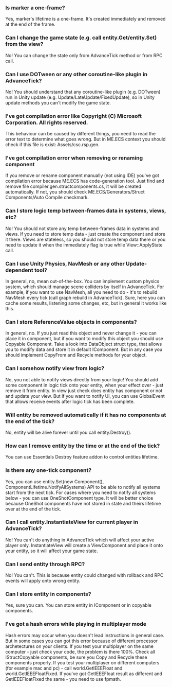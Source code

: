 ### Is marker a one-frame?
<answer>Yes, marker's lifetime is a one-frame. It's created immediately and removed at the end of the frame.</answer>

### Can I change the game state (e.g. call entity.Get/entity.Set) from the view?
<answer>No! You can change the state only from AdvanceTick method or from RPC call.</answer>

### Can I use DOTween or any other coroutine-like plugin in AdvanceTick?
<answer>No! You should understand that any coroutine-like plugin (e.g. DOTween) run in Unity update (e.g. Update/LateUpdate/FixedUpdate), so in Unity update methods you can't modify the game state.</answer>

### I've got compilation error like Copyright (C) Microsoft Corporation. All rights reserved.
<answer>This behaviour can be caused by different things, you need to read the error text to determine what goes wrong. But in ME.ECS context you should check if this file is exist: Assets/csc.rsp.gen.</answer>

### I've got compilation error when removing or renaming component
<answer>If you remove or rename component manually (not using IDE) you've got compilation error because ME.ECS has code-generation tool. Just find and remove file compiler.gen.structcomponents.cs, it will be created automatically. If not, you should check ME.ECS/Generators/Struct Components/Auto Compile checkmark.</answer>

### Can I store logic temp between-frames data in systems, views, etc?
<answer>No! You should not store any temp between-frames data in systems and views. If you need to store temp data - just create the component and store it there. Views are stateless, so you should not store temp data there or you need to update it when the immediately flag is true while View::ApplyState call.</answer>

### Can I use Unity Physics, NavMesh or any other Update-dependent tool?
<answer>In general, no, mean out-of-the-box. You can implement custom physics system, which should manage scene colliders by itself in AdvanceTick. For example, if you want to use NavMesh, all you need to do - it's to rebuild NavMesh every tick (call graph rebuild in AdvanceTick). Sure, here you can cache some results, listening some changes, etc, but in general it works like this.</answer>

### Can I store ReferenceValue objects in components?
<answer>In general, no. If you just read this object and never change it - you can place it in component, but if you want to modify this object you should use Copyable Component. Take a look into DataObject struct type, that allows you to modify data and store it in default IComponent. But in any case you should implement CopyFrom and Recycle methods for your object.</answer>

### Can I somehow notify view from logic?
<answer>No, you not able to notify views directly from your logic! You should add some component in logic tick onto your entity, when your effect over - just remove it from entity. In view just check does entity has component or not and update your view.</answer>
<answer>But if you want to notify UI, you can use GlobalEvent that allows receive events after logic tick has been complete.</answer>

### Will entity be removed automatically if it has no components at the end of the tick?
<answer>No, entity will be alive forever until you call entity.Destroy().</answer>

### How can I remove entity by the time or at the end of the tick?
<answer>You can use Essentials Destroy feature addon to control entities lifetime.</answer>

### Is there any one-tick component?
<answer>Yes, you can use entity.Set(new Component(), ComponentLifetime.NotifyAllSystems) API to be able to notify all systems start from the next tick. For cases where you need to notify all systems below - you can use OneShotComponent type. It will be better choice because OneShot components have not stored in state and theirs lifetime over at the end of the tick.</answer>

### Can I call entity.InstantiateView for current player in AdvanceTick?
<answer>No! You can't do anything in AdvanceTick which will affect your active player only. InstantiateView will create a ViewComponent and place it onto your entity, so it will affect your game state.</answer>

### Can I send entity through RPC?
<answer>No! You can't. This is because entity could changed with rollback and RPC events will apply onto wrong entity.</answer>

### Can I store entity in components?
<answer>Yes, sure you can. You can store entity in IComponent or in copyable components.</answer>

### I've got a hash errors while playing in multiplayer mode
<answer>Hash errors may occur when you doesn't lead instructions in general case. But in some cases you can got this error because of different processor archetectures on your clients.</answer>
<answer>If you test your multiplayer on the same computer - just check your code, the problem is there 100%. Check all IStructCopyable components, be sure you Copy and Recycle these components properly.</answer>
<answer>If you test your multiplayer on different computers (for example mac and pc) - call world.GetIEEEFloat and world.GetIEEEFloatFixed. If you've got GetIEEEFloat result as different and GetIEEEFloatFixed the same - you need to use fpmath.</answer>

